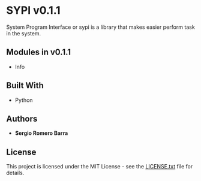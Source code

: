 # SYPI v0.1.1

System Program Interface or sypi is a library that makes easier perform task in the system.

## Modules in v0.1.1

* Info

## Built With

* Python

## Authors

* **Sergio Romero Barra**

## License

This project is licensed under the MIT License - see the [LICENSE.txt](LICENSE.txt) file for details.
